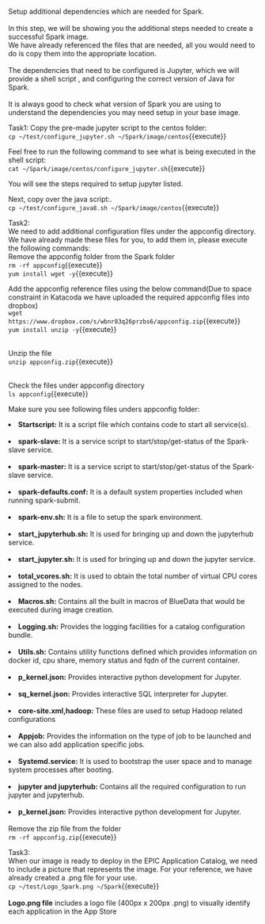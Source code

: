 Setup additional dependencies which are needed for Spark.
<br>
<br>
In this step, we will be showing you the additional steps needed to create a successful Spark image.<br> 
We have already referenced the files that are needed, all you would need to do is copy them into the appropriate location. <br>
<br>The dependencies that need to be configured is Jupyter, which we will provide a shell script , and configuring the correct version of Java for Spark. <br>
<br>It is always good to check what version of Spark you are using to understand the dependencies you may need setup in your base image.


Task1:
Copy the pre-made jupyter script to the centos folder:<br>
`cp ~/test/configure_jupyter.sh ~/Spark/image/centos`{{execute}}

Feel free to run the following command to see what is being executed in the shell script:<br>
`cat ~/Spark/image/centos/configure_jupyter.sh`{{execute}}

You will see the steps required to setup jupyter listed.

Next, copy over the java script:.<br>
`cp ~/test/configure_java8.sh ~/Spark/image/centos`{{execute}}

Task2: 
<br>We need to add additional configuration files under the appconfig directory. We have already made these files for you, to add them in, please execute the following commands:
<br>Remove the appconfig folder from the Spark folder<br>
`rm -rf appconfig`{{execute}}
<br>`yum install wget -y`{{execute}}

Add the appconfig reference files using the below command(Due to space constraint in Katacoda we have uploaded the required appconfig files into dropbox)<br>
`wget https://www.dropbox.com/s/wbnr83q26przbs6/appconfig.zip`{{execute}}
<br>`yum install unzip -y`{{execute}}

<br>Unzip the file<br>
`unzip appconfig.zip`{{execute}}

<br>Check the files under appconfig directory
<br>`ls appconfig`{{execute}}

Make sure you see following files unders appconfig folder:<br>
<b><li>Startscript:</b> It is a script file which contains code to start all service(s).
<br>
<br><b><li>spark-slave:</b> It is a service script to start/stop/get-status of the Spark-slave service.
<br>
<br><b><li>spark-master:</b> It is a service script to start/stop/get-status of the Spark-slave service.
<br>
<br><b><li>spark-defaults.conf:</b> It is a default system properties included when running spark-submit.<br>
<br><b><li>spark-env.sh:</b> It is a file to setup the spark environment.<br>
<br><b><li>start_jupyterhub.sh:</b> It is used for bringing up and down the jupyterhub service.
<br>
<br><b><li>start_jupyter.sh:</b> It is used for bringing up and down the jupyter service.
<br>
<br><b><li>total_vcores.sh:</b> It is used to obtain the total number of virtual CPU cores assigned to the nodes.
<br>
<br><b><li>Macros.sh:</b> Contains all the built in macros of BlueData that would be executed during image creation.
<br>
<br><b><li>Logging.sh:</b> Provides the logging facilities for a catalog configuration bundle. 
<br>
<br><b><li>Utils.sh:</b> Contains utility functions defined which provides information on docker id, cpu share, memory status and fqdn of the current container.
<br>
<br><b><li>p_kernel.json:</b> Provides interactive python development for Jupyter.
<br>
<br><b><li>sq_kernel.json:</b> Provides interactive SQL interpreter for Jupyter.
<br>
<br><b><li>core-site.xml,hadoop:</b> These files are used to setup Hadoop related configurations
<br>
<br><b><li>Appjob:</b> Provides the information on the type of job to be launched and we can also add application specific jobs.
<br>
<br><b><li>Systemd.service:</b> It is used to bootstrap the user space and to manage system processes after booting.
<br>
<br><b><li>jupyter and jupyterhub:</b> Contains all the required configuration to run jupyter and jupyterhub.
<br>
<br><b><li>p_kernel.json:</b> Provides interactive python development for Jupyter.<br>
<br>Remove the zip file from the folder
<br>`rm -rf appconfig.zip`{{execute}}

Task3:
<br>When our image is ready to deploy in the EPIC Application Catalog, we need to include a picture that represents the image. For your reference, we have already created a .png file for your use.
<br>`cp ~/test/Logo_Spark.png ~/Spark`{{execute}}<br>
<br><b>Logo.png file</b> includes a logo file (400px x 200px .png) to visually identify each application in the App Store





